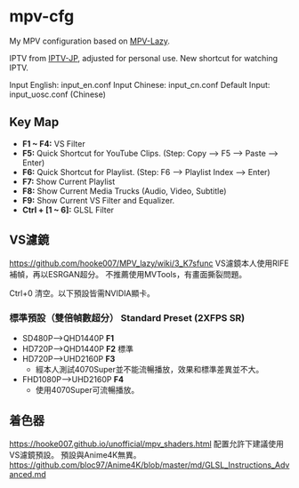 # mpv-cfg
My MPV configuration based on [MPV-Lazy](https://github.com/hooke007/MPV_lazy).

IPTV from [IPTV-JP](https://github.com/luongz/iptv-jp/blob/main/jp.m3u), adjusted for personal use.
New shortcut for watching IPTV.

Input English: input_en.conf
Input Chinese: input_cn.conf
Default Input: input_uosc.conf (Chinese)

## Key Map
- **F1 ~ F4:** VS Filter
- **F5:** Quick Shortcut for YouTube Clips. (Step: Copy --> F5 --> Paste --> Enter)
- **F6:** Quick Shortcut for Playlist. (Step: F6 --> Playlist Index --> Enter)
- **F7:** Show Current Playlist
- **F8:** Show Current Media Trucks (Audio, Video, Subtitle)
- **F9:** Show Current VS Filter and Equalizer.
- **Ctrl + [1 ~ 6]:** GLSL Filter

## VS濾鏡
https://github.com/hooke007/MPV_lazy/wiki/3_K7sfunc
VS濾鏡本人使用RIFE補幀，再以ESRGAN超分。
不推薦使用MVTools，有畫面撕裂問題。

Ctrl+0 清空。以下預設皆需NVIDIA顯卡。
### 標準預設（雙倍幀數超分） Standard Preset (2XFPS SR)
- SD480P-->QHD1440P **F1**
- HD720P-->QHD1440P **F2** 標準
- HD720P-->UHD2160P **F3**
  - 經本人測試4070Super並不能流暢播放，效果和標準差異並不大。
- FHD1080P-->UHD2160P **F4**
  - 使用4070Super可流暢播放。

## 着色器
https://hooke007.github.io/unofficial/mpv_shaders.html
配置允許下建議使用VS濾鏡預設。
預設與Anime4K無異。
https://github.com/bloc97/Anime4K/blob/master/md/GLSL_Instructions_Advanced.md
